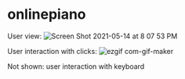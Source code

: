 # onlinepiano

User view:
![Screen Shot 2021-05-14 at 8 07 53 PM](https://user-images.githubusercontent.com/78449103/118344035-caf36980-b4f1-11eb-9fb9-52ae2a8711ee.png)

User interaction with clicks:
![ezgif com-gif-maker](https://user-images.githubusercontent.com/78449103/118344038-cd55c380-b4f1-11eb-8da3-ace700e5ab1e.gif)

Not shown: user interaction with keyboard


